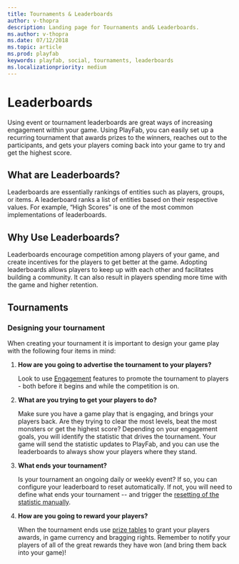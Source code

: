 ```yaml
---
title: Tournaments & Leaderboards
author: v-thopra
description: Landing page for Tournaments and& Leaderboards.
ms.author: v-thopra
ms.date: 07/12/2018
ms.topic: article
ms.prod: playfab
keywords: playfab, social, tournaments, leaderboards
ms.localizationpriority: medium
---
```


# Leaderboards

Using event or tournament leaderboards are great ways of increasing engagement within your game. Using PlayFab, you can easily set up a recurring tournament that awards prizes to the winners, reaches out to the participants, and gets your players coming back into your game to try and get the highest score.

## What are Leaderboards? 

Leaderboards are essentially rankings of entities such as players, groups, or items. A leaderboard ranks a list of entities based on their respective values. For example, “High Scores” is one of the most common implementations of leaderboards.

## Why Use Leaderboards?

Leaderboards encourage competition among players of your game, and create incentives for the players to get better at the game. Adopting leaderboards allows players to keep up with each other and facilitates building a community. It can also result in players spending more time with the game and higher retention.

## Tournaments 

### Designing your tournament

When creating your tournament it is important to design your game play with the following four items in mind:

1. **How are you going to advertise the tournament to your players?**  

    Look to use [Engagement](/gaming/playfab/#pivot=documentation&panel=engagement) features to promote the tournament to players - both before it begins and while the competition is on.

2. **What are you trying to get your players to do?**  

    Make sure you have a game play that is engaging, and brings your players back. Are they trying to clear the most levels, beat the most monsters or get the highest score?  Depending on your engagement goals, you will identify the statistic that drives the tournament. Your game will send the statistic updates to PlayFab, and you can use the leaderboards to always show your players where they stand.

3. **What ends your tournament?**  

    Is your tournament an ongoing daily or weekly event?  If so, you can configure your leaderboard to reset automatically. If not, you will need to define what ends your tournament -- and trigger the [resetting of the statistic manually](using-resettable-statistics-and-leaderboards.md).

4. **How are you going to reward your players?**  

    When the tournament ends use [prize tables](using-prize-tables.md) to grant your players awards, in game currency and bragging rights. Remember to notify your players of all of the great rewards they have won (and bring them back into your game)!
